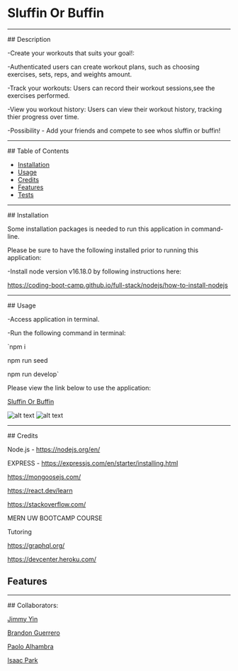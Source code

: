 # Sluffin Or Buffin
<hr>
## Description 

-Create your workouts that suits your goal!: 

-Authenticated users can create workout plans, such as choosing exercises, sets, reps, and weights amount.

-Track your workouts: Users can record their workout sessions,see the exercises performed.

-View you workout history: Users can view their workout history, tracking thier progress over time.

-Possibility - Add your friends and compete to see whos sluffin or buffin!
<hr>
## Table of Contents 
  
- [Installation](#installation)
- [Usage](#usage)
- [Credits](#credits)
- [Features](#features)
- [Tests](#tests)
<hr>
## Installation

Some installation packages is needed to run this application in command-line.

Please be sure to have the following installed prior to running this application:

-Install node version v16.18.0 by following instructions here:

https://coding-boot-camp.github.io/full-stack/nodejs/how-to-install-nodejs

<hr>
## Usage

-Access application in terminal.

-Run the following command in terminal:

`npm i

npm run seed

npm run develop`


Please view the link below to use the application:

<a href="placeholder">Sluffin Or Buffin</a>

    
![alt text](./lib/logogen.jpg)
![alt text](./lib/passedtest.jpg)

<hr>
## Credits

Node.js - https://nodejs.org/en/

EXPRESS - https://expressjs.com/en/starter/installing.html

https://mongoosejs.com/

https://react.dev/learn

https://stackoverflow.com/

MERN UW BOOTCAMP COURSE

Tutoring

https://graphql.org/

https://devcenter.heroku.com/
## Features

<hr>
## Collaborators:

<a href="https://github.com/xKranze">Jimmy Yin</a> 

<a href="https://github.com/bg2398">Brandon Guerrero</a> 

<a href="https://github.com/palhambra">Paolo Alhambra</a> 

<a href="https://github.com/isaacp5454">Isaac Park</a>

